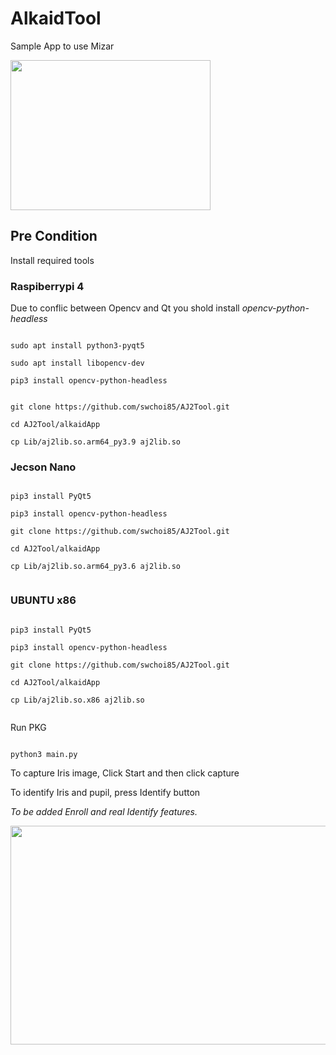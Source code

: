 # AlkaidTool

Sample App to use Mizar

<img src="https://user-images.githubusercontent.com/75821638/185293668-754b29a6-8dca-49df-a3b4-e5ad05025f82.jpg" width="320" height="240">


## Pre Condition

Install required tools

### Raspiberrypi 4

Due to conflic between Opencv and Qt you shold install *opencv-python-headless* 

```

sudo apt install python3-pyqt5

sudo apt install libopencv-dev

pip3 install opencv-python-headless


git clone https://github.com/swchoi85/AJ2Tool.git

cd AJ2Tool/alkaidApp

cp Lib/aj2lib.so.arm64_py3.9 aj2lib.so

```

### Jecson Nano

```

pip3 install PyQt5

pip3 install opencv-python-headless

git clone https://github.com/swchoi85/AJ2Tool.git

cd AJ2Tool/alkaidApp

cp Lib/aj2lib.so.arm64_py3.6 aj2lib.so


```


### UBUNTU x86

```

pip3 install PyQt5

pip3 install opencv-python-headless

git clone https://github.com/swchoi85/AJ2Tool.git

cd AJ2Tool/alkaidApp

cp Lib/aj2lib.so.x86 aj2lib.so


```


Run PKG

```

python3 main.py

```

To capture Iris image, Click Start and then click capture

To identify Iris and pupil, press Identify button

*To be added Enroll and real Identify features.*

<img src="https://user-images.githubusercontent.com/75821638/185295669-4edfbeda-dfb6-450f-834e-d94432d20762.jpg" width="600" height="350">

